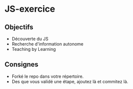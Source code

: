 # JS-exercice

## Objectifs 

* Découverte du JS
* Recherche d'information autonome
* Teaching by Learning

## Consignes

* Forké le repo dans votre répertoire.
* Des que vous validé une étape, ajoutez là et commitez là.
